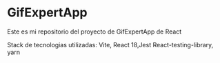 # GifExpertApp

Este es mi repositorio del proyecto de GifExpertApp de React

Stack de tecnologias utilizadas: Vite, React 18,Jest React-testing-library, yarn